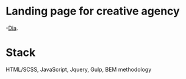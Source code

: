 # Landing page for creative agency
-[Dia](https://YanG-6668.github.io/layout_dia/).

# Stack
 HTML/SCSS, JavaScript, Jquery, Gulp, BEM methodology

